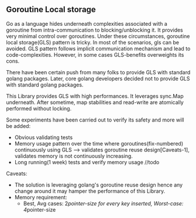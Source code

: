 Goroutine Local storage
----

Go as a language hides underneath complexities associated with a goroutine from intra-communication to blocking/unblocking it. It provides very minimal control over goroutines. Under these circumstances, goroutine local storage(GLS) pattern is tricky. In most of the scenarios, gls can be avoided. GLS pattern follows implicit communication mechanism and lead to code-complexities. However, in some cases GLS-benefits overweights its cons.

There have been certain push from many folks to provide GLS with standard golang packages. Later, core  golang developers decided not to provide GLS with standard golang packages.

This Library provides GLS with high performances. 
It leverages sync.Map underneath. After sometime, map stabilities and read-write are atomically performed without locking.

Some experiments have been carried out to verify its safety and more will be added:
* Obvious validating tests
* Memory usage pattern over the time where goroutines(fix-numbered) continuously using GLS —> validates goroutine reuse design[Caveats-1], validates memory is not continuously increasing. 
* Long running(1 week) tests and verify memory usage //todo

Caveats:
* The solution is leveraging golang's goroutine reuse design hence any change around it may hamper the performance of this Library.
* Memory requirement: 
    * Best, Avg cases: 2*pointer-size for every key inserted, Worst-case: 4*pointer-size
